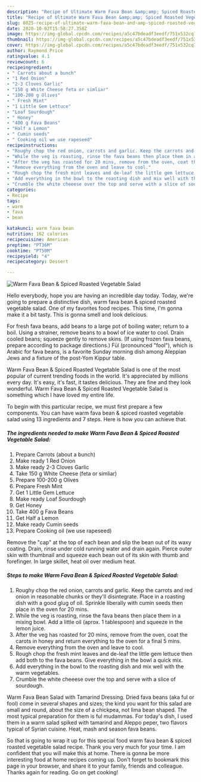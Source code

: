 ```yaml
---
description: "Recipe of Ultimate Warm Fava Bean &amp;amp; Spiced Roasted Vegetable Salad"
title: "Recipe of Ultimate Warm Fava Bean &amp;amp; Spiced Roasted Vegetable Salad"
slug: 8025-recipe-of-ultimate-warm-fava-bean-and-amp-spiced-roasted-vegetable-salad
date: 2020-10-02T15:58:27.358Z
image: https://img-global.cpcdn.com/recipes/a5c47bdeadf3eedf/751x532cq70/warm-fava-bean-spiced-roasted-vegetable-salad-recipe-main-photo.jpg
thumbnail: https://img-global.cpcdn.com/recipes/a5c47bdeadf3eedf/751x532cq70/warm-fava-bean-spiced-roasted-vegetable-salad-recipe-main-photo.jpg
cover: https://img-global.cpcdn.com/recipes/a5c47bdeadf3eedf/751x532cq70/warm-fava-bean-spiced-roasted-vegetable-salad-recipe-main-photo.jpg
author: Raymond Price
ratingvalue: 4.1
reviewcount: 6
recipeingredient:
- " Carrots about a bunch"
- "1 Red Onion"
- "2-3 Cloves Garlic"
- "150 g White Cheese feta or simliar"
- "100-200 g Olives"
- " Fresh Mint"
- "1 Little Gem Lettuce"
- "Loaf Sourdough"
- " Honey"
- "400 g Fava Beans"
- "Half a Lemon"
- " Cumin seeds"
- " Cooking oil we use rapeseed"
recipeinstructions:
- "Roughy chop the red onion, carrots and garlic. Keep the carrots and red onion in reasonable chunks or they&#39;ll disintegrate. Place in a roasting dish with a good glug of oil. Sprinkle liberally with cumin seeds then place in the oven for 20 mins."
- "While the veg is roasting, rinse the fava beans then place them in a mixing bowl. Add a little oil (aprox. 1 tablespoon) and squeeze in the lemon juice."
- "After the veg has roasted for 20 mins, remove from the oven, coat the carots in honey and return everything to the oven for a final 5 mins."
- "Remove everything from the oven and leave to cool."
- "Rough chop the fresh mint leaves and de-leaf the little gem lettuce then add both to the fava beans. Give everything in the bowl a quick mix."
- "Add everything in the bowl to the roasting dish and mix well with the warm vegetables."
- "Crumble the white cheeese over the top and serve with a slice of sourdough."
categories:
- Recipe
tags:
- warm
- fava
- bean

katakunci: warm fava bean 
nutrition: 162 calories
recipecuisine: American
preptime: "PT36M"
cooktime: "PT50M"
recipeyield: "4"
recipecategory: Dessert

---
```



![Warm Fava Bean &amp; Spiced Roasted Vegetable Salad](https://img-global.cpcdn.com/recipes/a5c47bdeadf3eedf/751x532cq70/warm-fava-bean-spiced-roasted-vegetable-salad-recipe-main-photo.jpg)

Hello everybody, hope you are having an incredible day today. Today, we're going to prepare a distinctive dish, warm fava bean &amp; spiced roasted vegetable salad. One of my favorites food recipes. This time, I'm gonna make it a bit tasty. This is gonna smell and look delicious.

For fresh fava beans, add beans to a large pot of boiling water; return to a boil. Using a strainer, remove beans to a bowl of ice water to cool. Drain cooled beans; squeeze gently to remove skins. (If using frozen fava beans, prepare according to package directions.) Fül (pronounced &#34;fool&#34;), which is Arabic for fava beans, is a favorite Sunday morning dish among Aleppian Jews and a fixture of the post-Yom Kippur table.

Warm Fava Bean &amp; Spiced Roasted Vegetable Salad is one of the most popular of current trending foods in the world. It's appreciated by millions every day. It's easy, it's fast, it tastes delicious. They are fine and they look wonderful. Warm Fava Bean &amp; Spiced Roasted Vegetable Salad is something which I have loved my entire life.


To begin with this particular recipe, we must first prepare a few components. You can have warm fava bean &amp; spiced roasted vegetable salad using 13 ingredients and 7 steps. Here is how you can achieve that.

<!--inarticleads1-->

##### The ingredients needed to make Warm Fava Bean &amp; Spiced Roasted Vegetable Salad:

1. Prepare  Carrots (about a bunch)
1. Make ready 1 Red Onion
1. Make ready 2-3 Cloves Garlic
1. Take 150 g White Cheese (feta or simliar)
1. Prepare 100-200 g Olives
1. Prepare  Fresh Mint
1. Get 1 Little Gem Lettuce
1. Make ready Loaf Sourdough
1. Get  Honey
1. Take 400 g Fava Beans
1. Get Half a Lemon
1. Make ready  Cumin seeds
1. Prepare  Cooking oil (we use rapeseed)


Remove the &#34;cap&#34; at the top of each bean and slip the bean out of its waxy coating. Drain, rinse under cold running water and drain again. Pierce outer skin with thumbnail and squeeze each bean out of its skin with thumb and forefinger. In large skillet, heat oil over medium heat. 

<!--inarticleads2-->

##### Steps to make Warm Fava Bean &amp; Spiced Roasted Vegetable Salad:

1. Roughy chop the red onion, carrots and garlic. Keep the carrots and red onion in reasonable chunks or they&#39;ll disintegrate. Place in a roasting dish with a good glug of oil. Sprinkle liberally with cumin seeds then place in the oven for 20 mins.
1. While the veg is roasting, rinse the fava beans then place them in a mixing bowl. Add a little oil (aprox. 1 tablespoon) and squeeze in the lemon juice.
1. After the veg has roasted for 20 mins, remove from the oven, coat the carots in honey and return everything to the oven for a final 5 mins.
1. Remove everything from the oven and leave to cool.
1. Rough chop the fresh mint leaves and de-leaf the little gem lettuce then add both to the fava beans. Give everything in the bowl a quick mix.
1. Add everything in the bowl to the roasting dish and mix well with the warm vegetables.
1. Crumble the white cheeese over the top and serve with a slice of sourdough.


Warm Fava Bean Salad with Tamarind Dressing. Dried fava beans (aka ful or fool) come in several shapes and sizes; the kind you want for this salad are small and round, about the size of a chickpea, not lima bean shaped. The most typical preparation for them is ful mudammas. For today&#39;s dish, I used them in a warm salad spiked with tamarind and Aleppo peper, two flavors typical of Syrian cuisine. Heat, mash and season fava beans. 

So that is going to wrap it up for this special food warm fava bean &amp; spiced roasted vegetable salad recipe. Thank you very much for your time. I am confident that you will make this at home. There is gonna be more interesting food at home recipes coming up. Don't forget to bookmark this page in your browser, and share it to your family, friends and colleague. Thanks again for reading. Go on get cooking!
